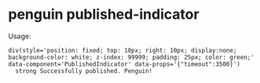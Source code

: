 # penguin published-indicator

Usage:
```
div(style='position: fixed; top: 10px; right: 10px; display:none; background-color: white; z-index: 99999; padding: 25px; color: green;' data-component='PublishedIndicator' data-props='{"timeout":3500}')
  strong Successfully published. Penguin!

```

